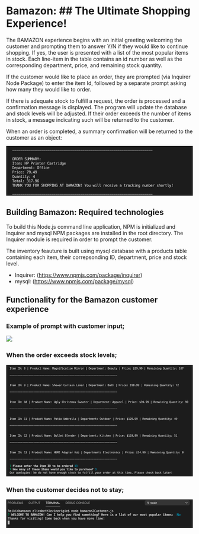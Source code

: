 # Bamazon: ## The Ultimate Shopping Experience!

The BAMAZON experience begins with an initial greeting welcoming the customer and prompting them to answer Y/N if they would like to continue shopping. If yes, the user is presented with a list of the most popular items in stock. Each line-item in the table contains an id number as well as the corresponding department, price, and remaining stock quantity.

If the customer would like to place an order, they are prompted (via Inquirer Node Package) to enter the item Id, followed by a separate prompt asking how many they would like to order.

If there is adequate stock to fulfill a request, the order is processed and a confirmation message is displayed. The program will update the database and stock levels will be adjusted. If their order exceeds the number of items in stock, a message indicating such will be returned to the customer.

When an order is completed, a summary confirmation will be returned to the customer as an object:

![](images/customer-receipt.png)

## Building Bamazon: Required technologies

To build this Node.js command line application, NPM is initialized and Inquirer and mysql NPM packages are installed in the root directory. The Inquirer module is required in order to prompt the customer.

The inventory feauture is built using mysql database with a products table containing each item, their correpsonding ID, department, price and stock level.

- Inquirer: (https://www.npmjs.com/package/inquirer)
- mysql: (https://www.npmjs.com/package/mysql)

## Functionality for the Bamazon customer experience

### Example of prompt with customer input;

![](images/bam_best_sweater.gif)

### When the order exceeds stock levels;

![](images/no-stock.png)

### When the customer decides not to stay;

![](images/not-staying.png)
